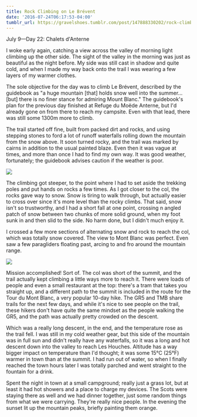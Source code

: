 ```yaml
---
title: Rock Climbing on Le Brévent
date: '2016-07-24T06:17:53-04:00'
tumblr_url: https://gravelshoes.tumblr.com/post/147888330202/rock-climbing-on-le-brévent
---
```


July 9—Day 22: Chalets d'Anterne

I woke early again, catching a view across the valley of morning light
climbing up the other side. The sight of the valley in the morning was
just as beautiful as the night before. My side was still cast in shadow
and quite cold, and when I made my way back onto the trail I was wearing
a few layers of my warmer clothes.

The sole objective for the day was to climb Le Brévent, described by the
guidebook as "a huge mountain [that] holds snow well into the
summer…[but] there is no finer stance for admiring Mount Blanc." The
guidebook's plan for the previous day finished at Refuge du Moëde
Anterne, but I'd already gone on from there to reach my campsite. Even
with that lead, there was still some 1300m more to climb.

The trail started off fine, built from packed dirt and rocks, and using
stepping stones to ford a lot of runoff waterfalls rolling down the
mountain from the snow above. It soon turned rocky, and the trail was
marked by cairns in addition to the usual painted blaze. Even then it
was vague at times, and more than once I had to find my own way. It was
good weather, fortunately; the guidebook advises caution if the weather
is poor.

![](https://66.media.tumblr.com/d184ee0236cf3ea570d93d16fc2fb653/tumblr_inline_oaprimhH5n1uncvcw_1280.jpg)

The climbing got steeper, to the point where I had to set aside the
trekking poles and put hands on rocks a few times. As I got closer to
the col, the rocks gave way to snow. Snow is tiring to walk through, but
actually easier to cross over since it's more level than the rocky
climbs. That said, snow isn't so trustworthy, and I had a short fall at
one point, crossing n angled patch of snow between two chunks of more
solid ground, when my foot sunk in and then slid to the side. No harm
done, but I didn't much enjoy it.

I crossed a few more sections of alternating snow and rock to reach the
col, which was totally snow covered. The view to Mont Blanc was perfect.
Even saw a few paragliders floating past, arcing to and fro around the
mountain range.

![](https://66.media.tumblr.com/b447206cad56f3db6b4b3beac959e93c/tumblr_inline_oaprjjypbv1uncvcw_1280.jpg)

Mission accomplished! Sort of. The col was short of the summit, and the
trail actually kept climbing a little ways more to reach it. There were
loads of people and even a small restaurant at the top: there's a tram
that takes you straight up, and a different path to the summit is
included in the route for the Tour du Mont Blanc, a very popular 10-day
hike. The GR5 and TMB share trails for the next few days, and while it's
nice to see people on the trail, these hikers don't have quite the same
mindset as the people walking the GR5, and the path was actually pretty
crowded on the descent.

Which was a really long descent, in the end, and the temperature rose as
the trail fell. I was still in my cold weather gear, but this side of
the mountain was in full sun and didn't really have any waterfalls, so
it was a long and hot descent down into the valley to reach Les Houches.
Altitude has a way bigger impact on temperature than I'd thought; it was
some 15°C (25°F) warmer in town than at the summit. I had run out of
water, so when I finally reached the town hours later I was totally
parched and went straight to the fountain for a drink.

Spent the night in town at a small campground; really just a grass lot,
but at least it had hot showers and a place to charge my devices. The
Scots were staying there as well and we had dinner together, just some
random things from what we were carrying. They're really nice people. In
the evening the sunset lit up the mountain peaks, briefly painting them
orange.

